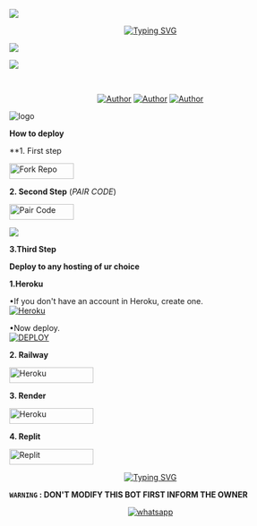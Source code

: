 <a><img src='https://i.imgur.com/LyHic3i.gif'/>

</p> <p align="center">
<a href="https://git.io/typing-svg"><img src="https://readme-typing-svg.demolab.com?font=Rubik+Dirt&size=65&pause=1000&color=F720C3F&background=FF20A500&center=true&vCenter=true&width=1000&height=150&lines=SPIDEY+MD;MADE+BY+ULTIMATE+SPIDEY" alt="Typing SVG" /></a>

<a><img src='https://i.imgur.com/LyHic3i.gif'/>

<img align="center" height="auto"
src="https://i.imgur.com/LyHic3i.gif?"/>

<br>

   </p>
<p align="center">
<a href="https://github.com/hamixl"><img title="Author" src="https://img.shields.io/badge/Spidey-tech?style=for-the-badge&logo=Github"></a> <a href="https://youtube.com/@ultxl"><img title="Author" src="https://img.shields.io/badge/YOUTUBE SUBSCRIBE-red?style=for-the-badge&logo=youtube"></a> <a href="https://wa.me/254785429940"><img title="Author" src="https://img.shields.io/badge/Contact Me-black?style=for-the-badge&logo=whatsapp"></a>
<p/> 

 <p
<p align='center'>
 </p>
 
 ![logo](https://files.catbox.moe/qmyw8x.jpg)
                                                                                                     

**How to deploy**

**1. First step


<p align="left">
<a href='https://github.com/ultxl/spidey-md/fork' target="_blank"><img alt='Fork Repo' src='https://img.shields.io/badge/-Fork Repo-blue?style=for-the-badge&logo=github&logoColor=white'/< width=115 height=28/p></a>
   
**2. Second Step**  (_PAIR CODE_) 

<p align="left">
<a href='https://spidey-md-d8a4d7162109.herokuapp.com/' target="_blank"><img alt='Pair Code' src='https://img.shields.io/badge/-Pair Code-green?style=for-the-badge&logo=Whatsapp&logoColor=white'/< width=115 height=28/p></a>


<a><img src='https://i.imgur.com/LyHic3i.gif'/>


**3.Third Step**

**Deploy to any hosting of ur choice**

**1.Heroku**

•If you don't have an account in Heroku, create one.
   <br>
    <a href='https://signup.heroku.com/' target="_blank"><img alt='Heroku' src='https://img.shields.io/badge/-Create-purple?style=for-the-badge&logo=heroku&logoColor=white'/></a>

•Now deploy.
    <br>
    <a href='https://dashboard.heroku.com/new?template=https://github.com/ultxl/spidey-md' target="_blank"><img alt='DEPLOY' src='https://img.shields.io/badge/-DEPLOY-purple?style=for-the-badge&logo=heroku&logoColor=white'/></a>

**2. Railway**

<p align="left">
<a href='https://railway.app/new' target="_blank"><img alt='Heroku' src='https://img.shields.io/badge/-railway deploy-purple?style=for-the-badge&logo=railway&logoColor=white'/< width=150 height=28/p></a>
   
**3. Render**

<p align="left">
<a href='https://dashboard.render.com/web/new' target="_blank"><img alt='Heroku' src='https://img.shields.io/badge/-Render deploy-black?style=for-the-badge&logo=render&logoColor=white'/< width=150 height=28/p></a>



**4. Replit**

<p align="left">
<a href='https://replit.com/~' target="_blank"><img alt='Replit' src='https://img.shields.io/badge/-Replit Deploy-red?style=for-the-badge&logo=replit&logoColor=white'/< width=150 height=28/p></a> 


</p> <p align="center">
<a href="https://git.io/typing-svg"><img src="https://readme-typing-svg.demolab.com?font=Rubik+Dirt&size=65&pause=1000&color=F89C75F&background=FF20A500&center=true&vCenter=true&width=1000&height=150&lines=THANK+YOU;FOR+USING+SPIDEY+MD" alt="Typing SVG" /></a>


**`WARNING` : DON'T MODIFY THIS BOT FIRST INFORM THE OWNER**
<p align="center">
  <a href="https://wa.me/+254785429940?text=*Hey+Spidey--+i+need+help!.+i+mesaged+you+from+spidey-md+repo!!*" target="_blank">
    <img alt="whatsapp" src="https://img.shields.io/badge/ Whatsapp -black?style=for-the-badge&logo=whatsapp&logoColor=white" />
